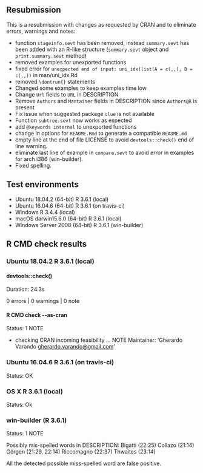 ## Resubmission
This is a resubmission with changes as requested by CRAN and to eliminate 
errors, warnings and notes:

* function `stageinfo.sevt` has been removed, instead `summary.sevt` has been
  added with an R-like structure (`summary.sevt` object and 
  `print.summary.sevt` method)
* removed examples for unexported functions
* fixed error for 
  `unexpected end of input: uni_idx(list(A = c(,,), B = c(,,))` 
  in man/uni_idx.Rd 
* removed `\dontrun{}` statements
* Changed some examples to keep examples time low
* Change `Url` fields to `URL` in DESCRIPTION
* Remove `Authors` and `Mantainer`  fields in DESCRIPTION 
  since `Authors@R` is present
* Fix issue when suggested package `clue` is not available
* Function `subtree.sevt` now works as expected 
* add `@keywords internal` to unexported functions
* change in options for `README.Rmd` to generate a compatible `README.md`
* empty line at the end of file LICENSE to avoid `devtools::check()` 
  end of line warning.
* eliminate last line of example in `compare.sevt` to avoid error in
  examples for arch i386 (win-builder).
* Fixed spelling.


## Test environments
* Ubuntu 18.04.2      (64-bit)  R 3.6.1 (local) 
* Ubuntu 16.04.6      (64-bit)  R 3.6.1 (on travis-ci) 
* Windows                       R 3.4.4 (local)
* macOS darwin15.6.0  (64-bit)  R 3.6.1 (local)
* Windows Server 2008 (64-bit)  R 3.6.1 (win-builder)

## R CMD check results

### Ubuntu 18.04.2 R 3.6.1 (local) 

#### devtools::check()
Duration: 24.3s

0 errors | 0 warnings | 0 note

#### R CMD check --as-cran

Status: 1 NOTE

* checking CRAN incoming feasibility ... NOTE
Maintainer: ‘Gherardo Varando <gherardo.varando@gmail.com>’

### Ubuntu 16.04.6 R 3.6.1 (on travis-ci)

Status: OK

### OS X R 3.6.1 (local)

Status: Ok

### win-builder (R 3.6.1)

Status: 1 NOTE

Possibly mis-spelled words in DESCRIPTION:
  Bigatti (22:25)
  Collazo (21:14)
  Görgen (21:29, 22:14)
  Riccomagno (22:37)
  Thwaites (23:14)

All the detected possible miss-spelled word are false positive. 

